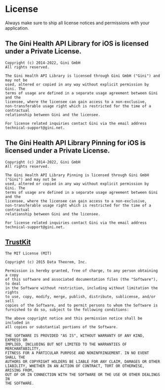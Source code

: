 License
=======

Always make sure to ship all license notices and permissions with your application.

## The Gini Health API Library for iOS is licensed under a Private License.

    Copyright (c) 2014-2022, Gini GmbH
    All rights reserved.

    The Gini Health API Library is licensed through Gini GmbH ("Gini") and may not be
    used, altered or copied in any way without explicit permission by Gini. The
    terms of usage are defined in a separate usage agreement between Gini and the
    licensee, where the licensee can gain access to a non-exclusive,
    non-transferable usage right which is restricted for the time of a contractual
    relationship between Gini and the licensee.

    For license related inquiries contact Gini via the email address
    technical-support@gini.net.

## The Gini Health API Library Pinning for iOS is licensed under a Private License.

    Copyright (c) 2014-2022, Gini GmbH
    All rights reserved.

    The Gini Health API Library Pinning is licensed through Gini GmbH ("Gini") and may not be
    used, altered or copied in any way without explicit permission by Gini. The
    terms of usage are defined in a separate usage agreement between Gini and the
    licensee, where the licensee can gain access to a non-exclusive,
    non-transferable usage right which is restricted for the time of a contractual
    relationship between Gini and the licensee.

    For license related inquiries contact Gini via the email address
    technical-support@gini.net.

## [TrustKit](https://github.com/datatheorem/TrustKit)

    The MIT License (MIT)

    Copyright (c) 2015 Data Theorem, Inc.

    Permission is hereby granted, free of charge, to any person obtaining a copy
    of this software and associated documentation files (the "Software"), to deal
    in the Software without restriction, including without limitation the rights
    to use, copy, modify, merge, publish, distribute, sublicense, and/or sell
    copies of the Software, and to permit persons to whom the Software is
    furnished to do so, subject to the following conditions:

    The above copyright notice and this permission notice shall be included in
    all copies or substantial portions of the Software.

    THE SOFTWARE IS PROVIDED "AS IS", WITHOUT WARRANTY OF ANY KIND, EXPRESS OR
    IMPLIED, INCLUDING BUT NOT LIMITED TO THE WARRANTIES OF MERCHANTABILITY,
    FITNESS FOR A PARTICULAR PURPOSE AND NONINFRINGEMENT. IN NO EVENT SHALL THE
    AUTHORS OR COPYRIGHT HOLDERS BE LIABLE FOR ANY CLAIM, DAMAGES OR OTHER
    LIABILITY, WHETHER IN AN ACTION OF CONTRACT, TORT OR OTHERWISE, ARISING FROM,
    OUT OF OR IN CONNECTION WITH THE SOFTWARE OR THE USE OR OTHER DEALINGS IN
    THE SOFTWARE.
